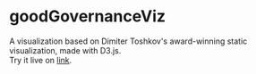 # goodGovernanceViz
A visualization based on Dimiter Toshkov's award-winning static visualization, made with D3.js.  
Try it live on [link](https://rockdonald2.github.io/goodGovernanceViz/).  